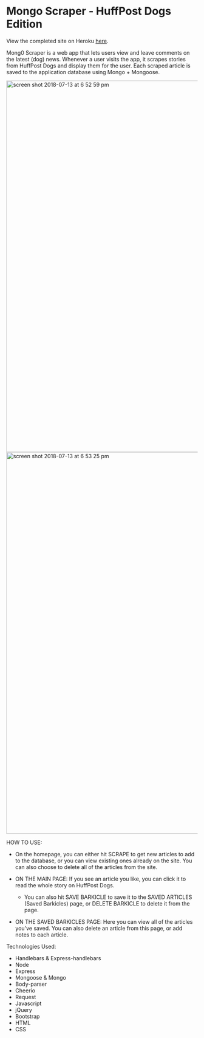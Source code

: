 # Mongo Scraper - HuffPost Dogs Edition

View the completed site on Heroku <a href="http://rose-mongoscraper.herokuapp.com" target="blank">here</a>.

Mong0 Scraper is a web app that lets users view and leave comments on the latest (dog) news. Whenever a user visits the app, it scrapes stories from HuffPost Dogs and display them for the user. Each scraped article is saved to the application database using Mongo + Mongoose.

<img width="978" alt="screen shot 2018-07-13 at 6 52 59 pm" src="https://user-images.githubusercontent.com/34491285/42718590-ead83a26-86cf-11e8-92b3-e25bad33a72b.png">
<img width="1005" alt="screen shot 2018-07-13 at 6 53 25 pm" src="https://user-images.githubusercontent.com/34491285/42718591-eaead4a6-86cf-11e8-9940-3e52b0c54dd2.png">

HOW TO USE:

* On the homepage, you can either hit SCRAPE to get new articles to add to the database, or you can view existing ones already on the site. You can also choose to delete all of the articles from the site.

* ON THE MAIN PAGE: If you see an article you like, you can click it to read the whole story on HuffPost Dogs. 
  * You can also hit SAVE BARKICLE to save it to the SAVED ARTICLES (Saved Barkicles) page, or DELETE BARKICLE to delete it from the page.

* ON THE SAVED BARKICLES PAGE: Here you can view all of the articles you've saved. You can also delete an article from this page, or add notes to each article.

Technologies Used:
* Handlebars & Express-handlebars
* Node
* Express
* Mongoose & Mongo
* Body-parser
* Cheerio
* Request
* Javascript
* jQuery
* Bootstrap
* HTML
* CSS
